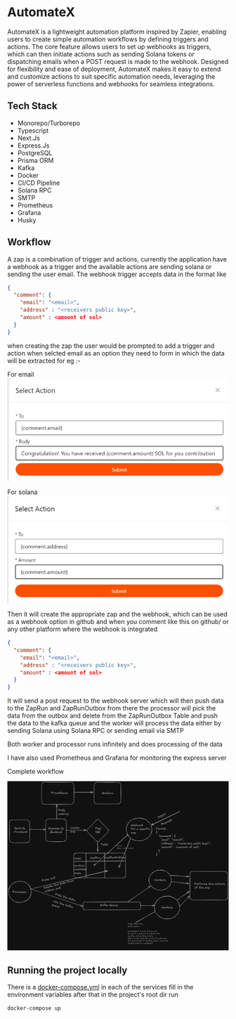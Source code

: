 # AutomateX

AutomateX is a lightweight automation platform inspired by Zapier, enabling users to create simple automation workflows by defining triggers and actions. The core feature allows users to set up webhooks as triggers, which can then initiate actions such as sending Solana tokens or dispatching emails when a POST request is made to the webhook. Designed for flexibility and ease of deployment, AutomateX makes it easy to extend and customize actions to suit specific automation needs, leveraging the power of serverless functions and webhooks for seamless integrations.

## Tech Stack

- Monorepo/Turborepo
- Typescript
- Next.Js
- Express.Js
- PostgreSQL
- Prisma ORM
- Kafka
- Docker
- CI/CD Pipeline
- Solana RPC
- SMTP
- Prometheus
- Grafana
- Husky

## Workflow

A zap is a combination of trigger and actions, currently the application have a webhook as a trigger and the available actions are sending solana or sending the user email.
The webhook trigger accepts data in the format like

```json
{
  "comment": {
    "email": "<email>",
    "address" : "<receivers public key>",
    "amount" : <amount of sol>
  }
}
```

when creating the zap the user would be prompted to add a trigger and action when selcted email as an option they need to form in which the data will be extracted for eg :-

For email
![email](images/email.png)

For solana
![solana](images/solana.png)

Then it will create the appropriate zap and the webhook, which can be used as a webhook option in github and when you comment like this on github/ or any other platform where the webhook is integrated

```json
{
  "comment": {
    "email": "<email>",
    "address" : "<receivers public key>",
    "amount" : <amount of sol>
  }
}
```

It will send a post request to the webhook server which will then push data to the ZapRun and ZapRunOutbox from there the processor will pick the data from the outbox and delete from the ZapRunOutbox Table and push the data to the kafka queue and the worker will process the data either by sending Solana using Solana RPC or sending email via SMTP

Both worker and processor runs infinitely and does processing of the data

I have also used Prometheus and Grafana for monitoring the express server

Complete workflow

![workflow](images/workflow.png)

## Running the project locally

There is a [docker-compose.yml](./docker-compose.yml) in each of the services fill in the environment variables after that in the project's root dir run

```shell
docker-compose up
```
